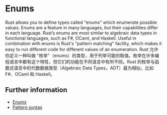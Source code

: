 # Enums

Rust allows you to define types called "enums" which enumerate possible values.
Enums are a feature in many languages, but their capabilities differ in each language. Rust’s enums are most similar to algebraic data types in functional languages, such as F#, OCaml, and Haskell.
Useful in combination with enums is Rust's "pattern matching" facility, which makes it easy to run different code for different values of an enumeration.
Rust 允许你定义一种叫做 "枚举"（enums）的类型，用于列举可能的取值。枚举在许多编程语言中都有这个特性，但它们的功能在不同语言中有所不同。Rust 的枚举与函数式语言中的代数数据类型（Algebraic Data Types，ADT）最为相似，比如 F#、OCaml 和 Haskell。
## Further information

- [Enums](https://doc.rust-lang.org/book/ch06-00-enums.html)
- [Pattern syntax](https://doc.rust-lang.org/book/ch18-03-pattern-syntax.html)
